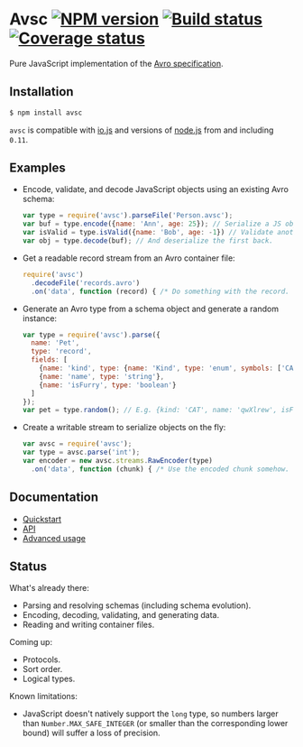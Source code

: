 # Avsc [![NPM version](https://img.shields.io/npm/v/avsc.svg)](https://www.npmjs.com/package/avsc) [![Build status](https://travis-ci.org/mtth/avsc.svg?branch=master)](https://travis-ci.org/mtth/avsc) [![Coverage status](https://coveralls.io/repos/mtth/avsc/badge.svg?branch=master&service=github)](https://coveralls.io/github/mtth/avsc?branch=master)

Pure JavaScript implementation of the [Avro specification](https://avro.apache.org/docs/current/spec.html).


## Installation

```bash
$ npm install avsc
```

`avsc` is compatible with [io.js][] and versions of [node.js][] from and
including `0.11`.


## Examples

+ Encode, validate, and decode JavaScript objects using an existing Avro
  schema:

  ```javascript
  var type = require('avsc').parseFile('Person.avsc');
  var buf = type.encode({name: 'Ann', age: 25}); // Serialize a JS object.
  var isValid = type.isValid({name: 'Bob', age: -1}) // Validate another.
  var obj = type.decode(buf); // And deserialize the first back.
  ```

+ Get a readable record stream from an Avro container file:

  ```javascript
  require('avsc')
    .decodeFile('records.avro')
    .on('data', function (record) { /* Do something with the record. */ });
  ```

+ Generate an Avro type from a schema object and generate a random instance:

  ```javascript
  var type = require('avsc').parse({
    name: 'Pet',
    type: 'record',
    fields: [
      {name: 'kind', type: {name: 'Kind', type: 'enum', symbols: ['CAT', 'DOG']}},
      {name: 'name', type: 'string'},
      {name: 'isFurry', type: 'boolean'}
    ]
  });
  var pet = type.random(); // E.g. {kind: 'CAT', name: 'qwXlrew', isFurry: true}
  ```

+ Create a writable stream to serialize objects on the fly:

  ```javascript
  var avsc = require('avsc');
  var type = avsc.parse('int');
  var encoder = new avsc.streams.RawEncoder(type)
    .on('data', function (chunk) { /* Use the encoded chunk somehow. */ });
  ```

## Documentation

+ [Quickstart](https://github.com/mtth/avsc/blob/master/doc/quickstart.md)
+ [API](https://github.com/mtth/avsc/blob/master/doc/api.md)
+ [Advanced usage](https://github.com/mtth/avsc/blob/master/doc/advanced.md)


## Status

What's already there:

+ Parsing and resolving schemas (including schema evolution).
+ Encoding, decoding, validating, and generating data.
+ Reading and writing container files.

Coming up:

+ Protocols.
+ Sort order.
+ Logical types.

Known limitations:

+ JavaScript doesn't natively support the `long` type, so numbers larger than
  `Number.MAX_SAFE_INTEGER` (or smaller than the corresponding lower bound)
  will suffer a loss of precision.


[io.js]: https://iojs.org/en/
[node.js]: https://nodejs.org/en/
